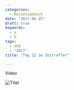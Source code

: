 ```yaml
---
categories:
  - Reisetagebuch
date: "2017-06-25"
draft: true
keywords:
  - a
  - b
tags:
  - USA
  - "2017"
title: "Tag 12 im Zeitraffer"

---
```


Video

![Titel](...)
<!-- Tag-12-2017-06-15 -->